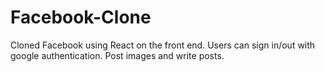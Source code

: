 # Facebook-Clone
Cloned Facebook using React on the front end. Users can sign in/out with google authentication. Post images and write posts.
